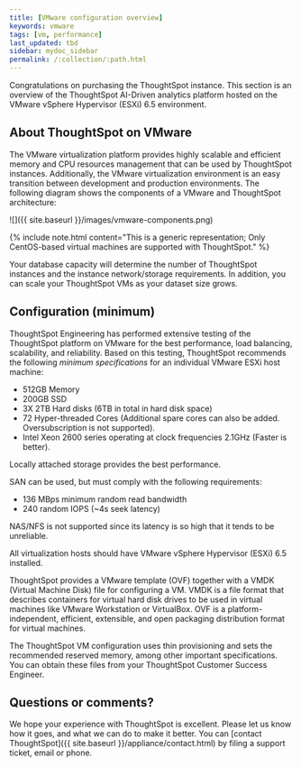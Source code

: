 ```yaml
---
title: [VMware configuration overview]
keywords: vmware
tags: [vm, performance]
last_updated: tbd
sidebar: mydoc_sidebar
permalink: /:collection/:path.html
---
```

Congratulations on purchasing the ThoughtSpot instance. This section is an
overview of the ThoughtSpot AI-Driven analytics platform hosted on the VMware
vSphere Hypervisor (ESXi) 6.5 environment.

## About ThoughtSpot on VMware

The VMware virtualization platform provides highly scalable and efficient memory
and CPU resources management that can be used by ThoughtSpot instances.
Additionally, the VMware virtualization environment is an easy transition
between development and production environments. The following diagram shows
the components of a VMware and ThoughtSpot architecture:

![]({{ site.baseurl }}/images/vmware-components.png)

{% include note.html content="This is a generic representation; Only CentOS-based
virtual machines are supported with ThoughtSpot." %}

Your database capacity will determine the number of ThoughtSpot instances and
the instance network/storage requirements. In addition, you can scale your
ThoughtSpot VMs as your dataset size grows.

## Configuration (minimum)

ThoughtSpot Engineering has performed extensive testing of the ThoughtSpot
platform on VMware for the best performance, load balancing, scalability,
and reliability. Based on this testing, ThoughtSpot recommends the following
_minimum specifications_ for an individual VMware ESXi host machine:

* 512GB Memory
* 200GB SSD
* 3X 2TB Hard disks (6TB in total in hard disk space)
* 72 Hyper-threaded Cores (Additional spare cores can also be added. Oversubscription is not supported).
* Intel Xeon 2600 series operating at clock frequencies 2.1GHz (Faster is better).

Locally attached storage provides the best performance.

SAN can be used, but must comply with the following requirements:
* 136 MBps minimum random read bandwidth
* 240 random IOPS (~4s seek latency)

NAS/NFS is not supported since its latency is so high that it tends to be unreliable.

All virtualization hosts should have VMware vSphere Hypervisor (ESXi) 6.5 installed.

ThoughtSpot provides a VMware template (OVF) together with a VMDK (Virtual
Machine Disk) file for configuring a VM. VMDK is a file format that describes
containers for virtual hard disk drives to be used in virtual machines like
VMware Workstation or VirtualBox. OVF is a platform-independent, efficient,
extensible, and open packaging distribution format for virtual machines.

The ThoughtSpot VM configuration uses thin provisioning and sets the recommended
reserved memory, among other important specifications. You can obtain these
files from your ThoughtSpot Customer Success Engineer.

## Questions or comments?

We hope your experience with ThoughtSpot is excellent. Please let us know how it
goes, and what we can do to make it better. You can [contact ThoughtSpot]({{
site.baseurl }}/appliance/contact.html) by filing a support ticket, email or phone.
